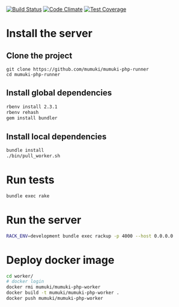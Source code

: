 [![Build Status](https://travis-ci.org/mumuki/mumuki-php-runner.svg?branch=master)](https://travis-ci.org/mumuki/mumuki-php-runner)
[![Code Climate](https://codeclimate.com/github/mumuki/mumuki-php-runner/badges/gpa.svg)](https://codeclimate.com/github/mumuki/mumuki-php-runner)
[![Test Coverage](https://codeclimate.com/github/mumuki/mumuki-php-runner/badges/coverage.svg)](https://codeclimate.com/github/mumuki/mumuki-php-runner)

# Install the server

## Clone the project

```
git clone https://github.com/mumuki/mumuki-php-runner
cd mumuki-php-runner
```

## Install global dependencies

```bash
rbenv install 2.3.1
rbenv rehash
gem install bundler
```

## Install local dependencies

```bash
bundle install
./bin/pull_worker.sh
```

# Run tests

```bash
bundle exec rake
```

# Run the server

```bash
RACK_ENV=development bundle exec rackup -p 4000 --host 0.0.0.0
```

# Deploy docker image

```bash
cd worker/
# docker login
docker rmi mumuki/mumuki-php-worker
docker build -t mumuki/mumuki-php-worker .
docker push mumuki/mumuki-php-worker
```
